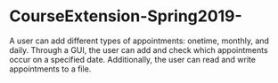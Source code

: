# CourseExtension-Spring2019-


A user can add different types of appointments: onetime, monthly, and daily. Through a GUI,
the user can add and check which appointments occur on a specified date. Additionally, the 
user can read and write appointments to a file. 

